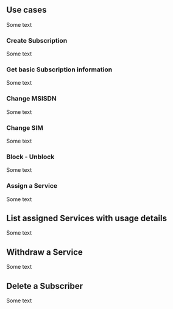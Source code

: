 ## Use cases

Some text

### Create Subscription

Some text

### Get basic Subscription information

Some text

### Change MSISDN

Some text

### Change SIM

Some text

### Block - Unblock

Some text

### Assign a Service

Some text

## List assigned Services with usage details

Some text

## Withdraw a Service

Some text

## Delete a Subscriber

Some text

